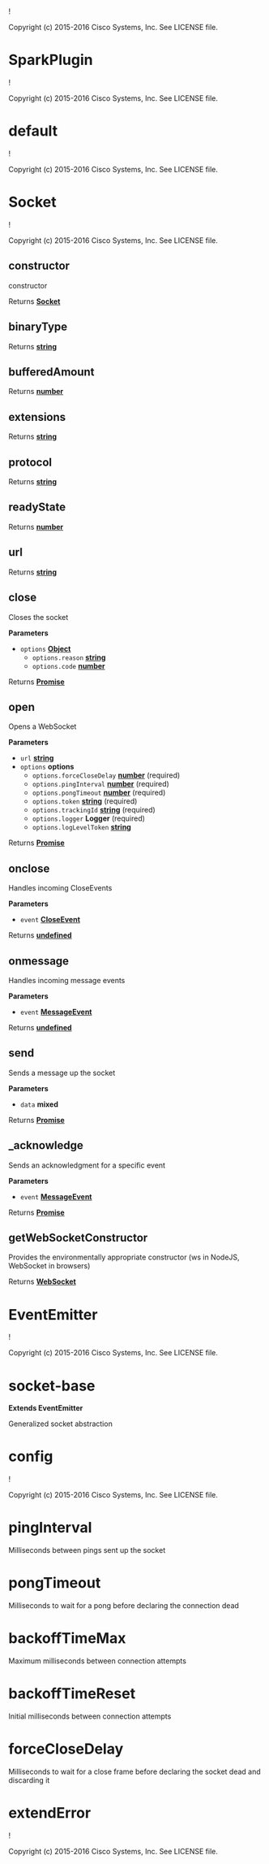 # 

!

Copyright (c) 2015-2016 Cisco Systems, Inc. See LICENSE file.

# SparkPlugin

!

Copyright (c) 2015-2016 Cisco Systems, Inc. See LICENSE file.

# default

!

Copyright (c) 2015-2016 Cisco Systems, Inc. See LICENSE file.

# Socket

!

Copyright (c) 2015-2016 Cisco Systems, Inc. See LICENSE file.

## constructor

constructor

Returns **[Socket](#socket)** 

## binaryType

Returns **[string](https://developer.mozilla.org/en-US/docs/Web/JavaScript/Reference/Global_Objects/String)** 

## bufferedAmount

Returns **[number](https://developer.mozilla.org/en-US/docs/Web/JavaScript/Reference/Global_Objects/Number)** 

## extensions

Returns **[string](https://developer.mozilla.org/en-US/docs/Web/JavaScript/Reference/Global_Objects/String)** 

## protocol

Returns **[string](https://developer.mozilla.org/en-US/docs/Web/JavaScript/Reference/Global_Objects/String)** 

## readyState

Returns **[number](https://developer.mozilla.org/en-US/docs/Web/JavaScript/Reference/Global_Objects/Number)** 

## url

Returns **[string](https://developer.mozilla.org/en-US/docs/Web/JavaScript/Reference/Global_Objects/String)** 

## close

Closes the socket

**Parameters**

-   `options` **[Object](https://developer.mozilla.org/en-US/docs/Web/JavaScript/Reference/Global_Objects/Object)** 
    -   `options.reason` **[string](https://developer.mozilla.org/en-US/docs/Web/JavaScript/Reference/Global_Objects/String)** 
    -   `options.code` **[number](https://developer.mozilla.org/en-US/docs/Web/JavaScript/Reference/Global_Objects/Number)** 

Returns **[Promise](https://developer.mozilla.org/en-US/docs/Web/JavaScript/Reference/Global_Objects/Promise)** 

## open

Opens a WebSocket

**Parameters**

-   `url` **[string](https://developer.mozilla.org/en-US/docs/Web/JavaScript/Reference/Global_Objects/String)** 
-   `options` **options** 
    -   `options.forceCloseDelay` **[number](https://developer.mozilla.org/en-US/docs/Web/JavaScript/Reference/Global_Objects/Number)** (required)
    -   `options.pingInterval` **[number](https://developer.mozilla.org/en-US/docs/Web/JavaScript/Reference/Global_Objects/Number)** (required)
    -   `options.pongTimeout` **[number](https://developer.mozilla.org/en-US/docs/Web/JavaScript/Reference/Global_Objects/Number)** (required)
    -   `options.token` **[string](https://developer.mozilla.org/en-US/docs/Web/JavaScript/Reference/Global_Objects/String)** (required)
    -   `options.trackingId` **[string](https://developer.mozilla.org/en-US/docs/Web/JavaScript/Reference/Global_Objects/String)** (required)
    -   `options.logger` **Logger** (required)
    -   `options.logLevelToken` **[string](https://developer.mozilla.org/en-US/docs/Web/JavaScript/Reference/Global_Objects/String)** 

Returns **[Promise](https://developer.mozilla.org/en-US/docs/Web/JavaScript/Reference/Global_Objects/Promise)** 

## onclose

Handles incoming CloseEvents

**Parameters**

-   `event` **[CloseEvent](https://developer.mozilla.org/en-US/docs/Web/API/CloseEvent)** 

Returns **[undefined](https://developer.mozilla.org/en-US/docs/Web/JavaScript/Reference/Global_Objects/undefined)** 

## onmessage

Handles incoming message events

**Parameters**

-   `event` **[MessageEvent](https://developer.mozilla.org/en-US/docs/Web/API/MessageEvent)** 

Returns **[undefined](https://developer.mozilla.org/en-US/docs/Web/JavaScript/Reference/Global_Objects/undefined)** 

## send

Sends a message up the socket

**Parameters**

-   `data` **mixed** 

Returns **[Promise](https://developer.mozilla.org/en-US/docs/Web/JavaScript/Reference/Global_Objects/Promise)** 

## \_acknowledge

Sends an acknowledgment for a specific event

**Parameters**

-   `event` **[MessageEvent](https://developer.mozilla.org/en-US/docs/Web/API/MessageEvent)** 

Returns **[Promise](https://developer.mozilla.org/en-US/docs/Web/JavaScript/Reference/Global_Objects/Promise)** 

## getWebSocketConstructor

Provides the environmentally appropriate constructor (ws in NodeJS,
WebSocket in browsers)

Returns **[WebSocket](https://developer.mozilla.org/en-US/docs/WebSockets)** 

# EventEmitter

!

Copyright (c) 2015-2016 Cisco Systems, Inc. See LICENSE file.

# socket-base

**Extends EventEmitter**

Generalized socket abstraction

# config

!

Copyright (c) 2015-2016 Cisco Systems, Inc. See LICENSE file.

# pingInterval

Milliseconds between pings sent up the socket

# pongTimeout

Milliseconds to wait for a pong before declaring the connection dead

# backoffTimeMax

Maximum milliseconds between connection attempts

# backoffTimeReset

Initial milliseconds between connection attempts

# forceCloseDelay

Milliseconds to wait for a close frame before declaring the socket dead and
discarding it

# extendError

!

Copyright (c) 2015-2016 Cisco Systems, Inc. See LICENSE file.
